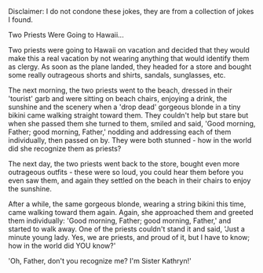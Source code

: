 Disclaimer: I do not condone these jokes, they are from a collection of jokes I found.

Two Priests Were Going to Hawaii...

Two priests were going to Hawaii on vacation and decided that they would make this a real vacation by not wearing anything that would identify them as clergy. As soon as the plane landed, they headed for a store and bought some really outrageous shorts and shirts, sandals, sunglasses, etc.

The next morning, the two priests went to the beach, dressed in their 'tourist' garb and were sitting on beach chairs, enjoying a drink, the sunshine and the scenery when a 'drop dead' gorgeous blonde in a tiny bikini came walking straight toward them.  They couldn't help but stare but when she passed them she turned to them, smiled and said, 'Good morning, Father; good morning, Father,' nodding and addressing each of them individually, then passed on by. They were both stunned - how in the world did she recognize them as priests?

The next day, the two priests went back to the store, bought even more outrageous outfits - these were so loud, you could hear them before you even saw them, and again they settled on the beach in their chairs to enjoy the sunshine.

After a while, the same gorgeous blonde, wearing a string bikini this time, came walking toward them again. Again, she approached them and greeted them individually:  'Good morning, Father; good morning, Father,' and started to walk away.  One of the priests couldn't stand it and said, 'Just a minute young lady. Yes, we are priests, and proud of it, but I have to know; how in the world did YOU know?'

'Oh, Father, don't you recognize me?  I'm Sister Kathryn!'

